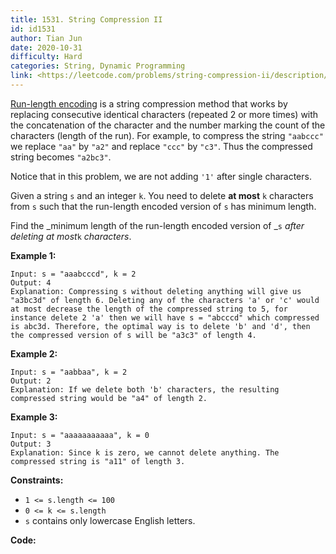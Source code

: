 ```yaml
---
title: 1531. String Compression II
id: id1531
author: Tian Jun
date: 2020-10-31
difficulty: Hard
categories: String, Dynamic Programming
link: <https://leetcode.com/problems/string-compression-ii/description/>
---
```


[Run-length encoding](http://en.wikipedia.org/wiki/Run-length_encoding) is a
string compression method that works by replacing consecutive identical
characters (repeated 2 or more times) with the concatenation of the character
and the number marking the count of the characters (length of the run). For
example, to compress the string `"aabccc"` we replace `"aa"` by `"a2"` and
replace `"ccc"` by `"c3"`. Thus the compressed string becomes `"a2bc3"`.

Notice that in this problem, we are not adding `'1'` after single characters.

Given a string `s` and an integer `k`. You need to delete **at most**  `k`
characters from `s` such that the run-length encoded version of `s` has
minimum length.

Find the _minimum length of the run-length encoded  version of _`s` _after
deleting at most_`k` _characters_.



**Example 1:**
            
	Input: s = "aaabcccd", k = 2    
	Output: 4    
	Explanation: Compressing s without deleting anything will give us "a3bc3d" of length 6. Deleting any of the characters 'a' or 'c' would at most decrease the length of the compressed string to 5, for instance delete 2 'a' then we will have s = "abcccd" which compressed is abc3d. Therefore, the optimal way is to delete 'b' and 'd', then the compressed version of s will be "a3c3" of length 4.

**Example 2:**
            
	Input: s = "aabbaa", k = 2    
	Output: 2    
	Explanation: If we delete both 'b' characters, the resulting compressed string would be "a4" of length 2.    

**Example 3:**
            
	Input: s = "aaaaaaaaaaa", k = 0    
	Output: 3    
	Explanation: Since k is zero, we cannot delete anything. The compressed string is "a11" of length 3.    



**Constraints:**

  * `1 <= s.length <= 100`
  * `0 <= k <= s.length`
  * `s` contains only lowercase English letters.


**Code:**
